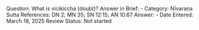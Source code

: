 Question: What is vicikiccha (doubt)?
Answer in Brief: -
Category: Nīvaraṇa
Sutta References: DN 2; MN 35; SN 12:15; AN 10.67
Answer: -
Date Entered: March 18, 2025
Review Status: Not started
